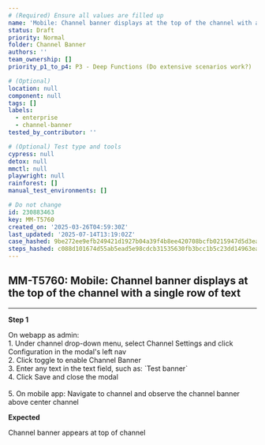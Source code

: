 ```yaml
---
# (Required) Ensure all values are filled up
name: 'Mobile: Channel banner displays at the top of the channel with a single row of text '
status: Draft
priority: Normal
folder: Channel Banner
authors: ''
team_ownership: []
priority_p1_to_p4: P3 - Deep Functions (Do extensive scenarios work?)

# (Optional)
location: null
component: null
tags: []
labels:
  - enterprise
  - channel-banner
tested_by_contributor: ''

# (Optional) Test type and tools
cypress: null
detox: null
mmctl: null
playwright: null
rainforest: []
manual_test_environments: []

# Do not change
id: 230883463
key: MM-T5760
created_on: '2025-03-26T04:59:30Z'
last_updated: '2025-07-14T13:19:02Z'
case_hashed: 9be272ee9efb249421d1927b04a39f4b8ee420708bcfb0215947d5d3ea28c4b509766f9a15840830e7d3e1d0d51dc557
steps_hashed: c088d101674d55ab5ead5e98cdcb31535630fb3bcc1b5c23dd14963eaba4c3278967639dfb995fde459c8c332296e022
---
```


<!-- (Auto-generated) Based on frontmatter's "key" and "name" -->

## MM-T5760: Mobile: Channel banner displays at the top of the channel with a single row of text

---

**Step 1**

On webapp as admin:\
1\. Under channel drop-down menu, select Channel Settings and click Configuration in the modal's left nav\
2\. Click toggle to enable Channel Banner\
3\. Enter any text in the text field, such as: \`Test banner\`\
4\. Click Save and close the modal\
\
5\. On mobile app: Navigate to channel and observe the channel banner above center channel

**Expected**

Channel banner appears at top of ​channel
